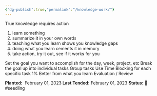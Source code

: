 ```yaml
---
{"dg-publish":true,"permalink":"/knowledge-work/"}
---
```



True knowledge requires action

1. learn something
2. summarize it in your own words
3. teaching what you learn shows you knowledge gaps
4. doing what you learn cements it in memory
5. take action, try it out, see if it works for you

Set the goal you want to accomplish for the day, week, project, etc
Break the goal up into individual tasks
Group tasks
Use Time Blocking for each specific task
1% Better from what you learn
Evaluation / Review

**Planted:**  February 01, 2023
**Last Tended:** February 01, 2023
**Status:** 🌱 #seedling 
